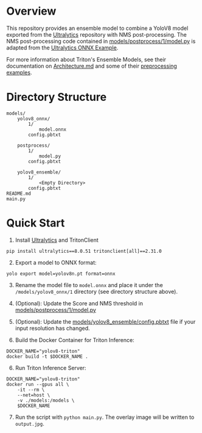 # Overview
This repository provides an ensemble model to combine a YoloV8 model exported from the [Ultralytics](https://github.com/ultralytics/ultralytics) repository with NMS post-processing. The NMS post-processing code contained in [models/postprocess/1/model.py](models/postprocess/1/model.py) is adapted from the [Ultralytics ONNX Example](https://github.com/ultralytics/ultralytics/blob/4b866c97180842b546fe117610869d3c8d69d8ae/examples/YOLOv8-OpenCV-ONNX-Python/main.py).


For more information about Triton's Ensemble Models, see their documentation on [Architecture.md](https://github.com/triton-inference-server/server/blob/main/docs/user_guide/architecture.md) and some of their [preprocessing examples](https://github.com/triton-inference-server/python_backend/tree/main/examples/preprocessing).

# Directory Structure
```
models/
    yolov8_onnx/
        1/
            model.onnx
        config.pbtxt
        
    postprocess/
        1/
            model.py
        config.pbtxt
        
    yolov8_ensemble/
        1/
            <Empty Directory>
        config.pbtxt
README.md
main.py
```


# Quick Start
1. Install [Ultralytics](https://github.com/ultralytics/ultralytics) and TritonClient
```
pip install ultralytics==8.0.51 tritonclient[all]==2.31.0
```

2. Export a model to ONNX format:
```
yolo export model=yolov8n.pt format=onnx
```

3. Rename the model file to `model.onnx` and place it under the `/models/yolov8_onnx/1` directory (see directory structure above).

4. (Optional): Update the Score and NMS threshold in [models/postprocess/1/model.py](models/postprocess/1/model.py#L59)

5. (Optional): Update the [models/yolov8_ensemble/config.pbtxt](models/yolov8_ensemble/config.pbtxt) file if your input resolution has changed.

6. Build the Docker Container for Triton Inference:
```
DOCKER_NAME="yolov8-triton"
docker build -t $DOCKER_NAME .
```

6. Run Triton Inference Server:
```
DOCKER_NAME="yolov8-triton"
docker run --gpus all \
    -it --rm \
    --net=host \
    -v ./models:/models \
    $DOCKER_NAME
```

7. Run the script with `python main.py`. The overlay image will be written to `output.jpg`.



